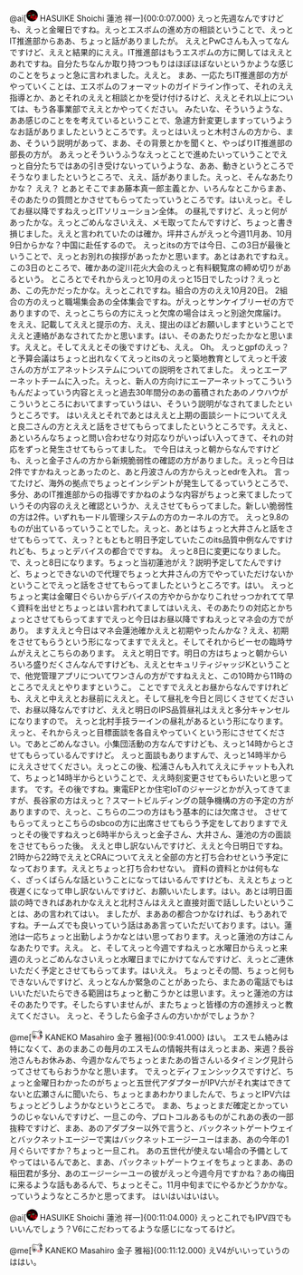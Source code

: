 @ai[<img src="icons/speaker_003.png" width="20" height="20" /> HASUIKE Shoichi 蓮池 祥一]{00:0:07.000}
えっと先週なんですけども、えっと金曜日ですね。えっとエスボムの進め方の相談ということで、えっとIT推進部からああ、ちょっと話がありましたが。
ええとPwCさんも入ってなんですけど、ええと結果的にええ。IT推進部はもうエスボムの方に関してはええとあれですね。自分たちなんか取り持つつもりはほぼほぼないというかような感じのことをちょっと急に言われました。ええと。
まあ、一応たちIT推進部の方がやっていくことは、エスボムのフォーマットのガイドライン作って、それのええ指導とか、あとそれのええと相談とかを受け付けるけど、ええとそれ以上については、もう各事業部でええとかやってください。
みたいな、そういうような、ああ感じのことをを考えているということで、急遽方針変更しますっていうようなお話がありましたというところです。えっとはいえっと木村さんの方から、まあ、そういう説明があって、まあ、その背景とかを聞くと、やっぱりIT推進部の部長の方が。
あえっとそういうふうなえっとことで進めたいっていうことでえっと自分たちではあの引き受けないっていうような、ああ、動きというところでそうなりましたというところで、ええ、話がありました。えっと、そんなあたりかな？
ええ？
とあとそこでまあ藤本真一郎主義とか、いろんなとこからまあ、そのあたりの質問とかさせてもらってたっていうところです。はいえっと。そしてお昼以降ですねえっとITソリューション全体。
の昼礼ですけど、えっと何があったかな。えっとごめんなさいええ、メモ取ってたんですけど、ちょっと書き損じました。ええと言われていたのは確か。坪井さんがえっと今週11月あ、10月9日からかな？中国に赴任するので。
えっとitsの方では今日、この3日が最後ということで、えっとお別れの挨拶があったかと思います。あとはあれですねえ。この3日のところで、確かあの淀川花火大会のえっと有料観覧席の締め切りがあるという。
ところとでそれからえっと10月のえっと15日でしたっけ？えっとあ、この先かだったかな。えっとこれですね。組合の方のええ10月20日。
2組合の方のえっと職場集会あの全体集会ですね。がえっとサンケイブリーゼの方でありますので、えっとこちらの方にえっと欠席の場合はえっと別途欠席届け。
をええ、記載してええと提示の方、ええ、提出のほどお願いしますということでええと連絡があなされてたかと思います。はい、そのあたりだったかなと思います。ええと。そしてええとその後ですけども、ええ。
Oh。
えっとgpfのえっ？と予算会議はちょっと出れなくてえっとitsのえっと築地教育としてえっと千波さんの方がエアネットシステムについての説明をされてました。
えっとエーアーネットチームに入った。えっと、新人の方向けにエーアーネットってこういうもんだよっていう内容とえっと過去30年間分のあの蓄積されたあのノウハウがこういうところにおいてますっていうはい、そういう説明がなされてましたというところです。
はいええとそれであとはええと上期の面談シートについてええと良二さんの方とええと話をさせてもらってましたというところです。ええと、あといろんなちょっと問い合わせなり対応なりがいっぱい入ってきて、それの対応をずっと発生させてもらってました。
で今日はえっと朝からなんですけども、えっと金子さんの方から新規脆弱性の確認の方がありました。えっと今日は2件ですかねえっとあったのと、あと丹波さんの方からえっとedrを入れ。
言ってたけど、海外の拠点でちょっとインシデントが発生してるっていうところで、多分、あのIT推進部からの指導ですかねのような内容がちょっと来てましたっていうその内容のええと確認というか、ええさせてもらってました。新しい脆弱性の方は2件。いずれも一ドル管理システムの方のカーネルの方で。
えっと9.8のものが出ているっていうことでした。えっと、あとはちょっと大井さんと話をさせてもらってて、えっ？ともともと明日予定していたこのits品質中例なんですけれども、ちょっとデバイスの都合でですね。
えっと8日に変更になりました。で、えっと8日になります。ちょっと当初蓮池がえ？説明予定してたんですけど、ちょっとできないので代理でちょっと大井さんの方でやっていただけないかということでえっと話をさせてもらってましたというところです。はい。
えっとちょっと実は金曜日ぐらいからデバイスの方やからかなりこれせっつかれてて早く資料を出せとちょっとはい言われてましてはいええ、そのあたりの対応とかちょっとさせてもらってますでえっと今日はお昼以降ですねえっとマネ会の方でがあり。
ますええと今日はマネ会蓮池確かええと初期やったんかな？ええ、初期をさせてもらうという形になってますでええと。そしてそれからビーセの臨時サムがええとこちらのあります。
ええと明日です。明日の方はちょっと朝からいろいろ盛りだくさんなんですけども、ええとセキュリティジャッジKということで、他党管理アプリについてワンさんの方がですねええと、この10時から11時のところでええとやりますというこ。
ことですでええとお昼からなんですけれども、ええと中ええとお昼前にええと。そして昼礼を今日と同じくさせてくださいで、お昼以降なんですけど、ええと明日のIPS品質昼礼はええと多分キャンセルになりますので。
えっと北村手技ラーインの昼礼があるという形になります。えっと、それからえっと目標面談を各自えやっていくという形にさせてください。であとごめんなさい。小集団活動の方なんですけども、えっと14時からとさせてもらっているんですけど。
えっと面談もありますんで、えっと14時半からにええさせてください。えっとこの後、松浦さんも入れてええにチャットも入れて、ちょっと14時半からということで、ええ時刻変更させてもらいたいと思ってます。
です。その後ですね。東電EPとか住宅IoTのジャージとかが入ってきてますが、長谷家の方はえっと？スマートビルディングの競争機構の方の予定の方がありますので、えっと、こちらの二つの方はもう基本的には欠席させ。
させてもらってえっとこちらのsbcoの方に出席させてもらう予定をしておりますでえっとその後ですねえっと6時半からえっと金子さん、大井さん、蓮池の方の面談をさせてもらった後。
ええと申し訳ないんですけど、ええと今日明日ですね。21時から22時でええとCRAについてええと全部の方と打ち合わせという予定になっております。ええとちょっと打ち合わせない。
資料の資料とかは何もなく、ざっくばらんな話ということになってはいるんですけども、ええとちょっと夜遅くになって申し訳ないんですけど、お願いいたします。はい。あとは明日面談の時できればあれかなええと北村さんはええと直接対面で話ししたいということは、あの言われてはい。
ましたが、まああの都合つかなければ、もうあれですね。チームズでも良いっていう話はああ言っていただいております。はい。蓮池は一応ちょっと出勤しようかなとはい思っております。えっと蓮池の方はこんなあたりです。ええ。
と、そしてえっと今週ですねえっと水曜日からえっと来週のえっとごめんなさいえっと水曜日までにかけてなんですけど、えっとご連休いただく予定とさせてもらってます。はいええ。
ちょっとその間、ちょっと何もできないんですけど、えっとなんか緊急のことがあったら、またあの電話でもはいいただいたらできる範囲はちょっと動こうかとは思います。えっと蓮池の方はそのあたりです。そしたらすいませんが、またちょっと皆様の方の進捗えっと教えてください。
えっと、そうしたら金子さんの方いかがでしょうか？

@me[<img src="icons/speaker_004.png" width="20" height="20" /> KANEKO Masahiro 金子 雅裕]{00:9:41.000}
はい。
エスモム絡みは特になくて、あのまあこの毎月のエスモムの情報共有はえっとまあ、来週？長谷池さんもお休みあ、今週かなんでちょっとまたあの皆さんいるタイミング見計らってさせてもらおうかなと思います。
でえっとディフェンシックスですけど、ちょっと金曜日わかったのがちょっと五世代アダプターがIPV六がそれ実はできてないと広瀬さんに聞いたら、ちょっとまあわかりましたんで、ちょっとIPV六はちょっとどうしようかなというところで。
まあ、ちょっとまだ確定とかっていうのじゃないんですけど、一旦この今、プロトコルあるものがこれあの表の一部抜粋ですけど、まあ、あのアダプター以外で言うと、バックネットゲートウェイとバックネットエージーで実はバックネットエージーユーはまあ、あの今年の1月ぐらいですか？ちょっと一旦これ。
あの五世代が使えない場合の予備としてやってはいるんであと、まあ、パックネットゲートウェイをちょっとまあ、あの稲田君が多分、あのエージーシーユーの彼がえっと今週今月ですかね？あの梅田に来るような話もあるんで、ちょっとそこ。11月中旬までにやるかどうかかな。
っていうようなところかと思ってます。
はいはいはいはい。

@ai[<img src="icons/speaker_003.png" width="20" height="20" /> HASUIKE Shoichi 蓮池 祥一]{00:11:04.000}
えっとこれでもIPV四でもいいんでしょう？V6にこだわってるような感じになってるけど。

@me[<img src="icons/speaker_004.png" width="20" height="20" /> KANEKO Masahiro 金子 雅裕]{00:11:12.000}
えV4がいいっていうのははい。
